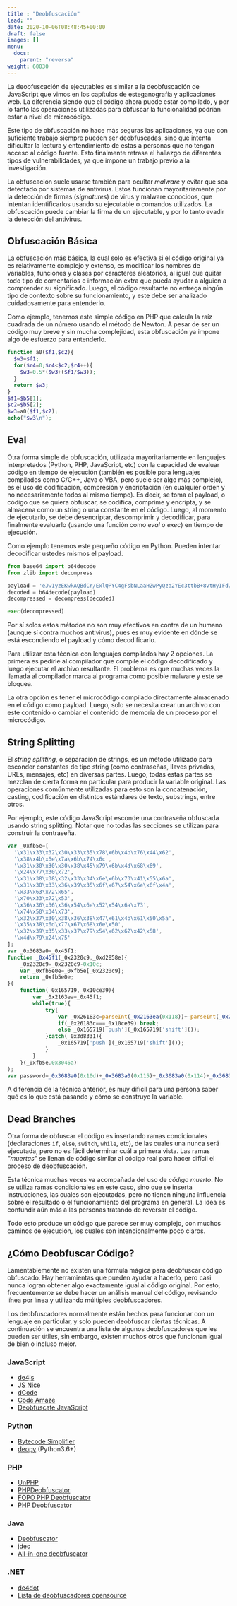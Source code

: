 ```yaml
---
title : "Deobfuscación"
lead: ""
date: 2020-10-06T08:48:45+00:00
draft: false
images: []
menu:
  docs:
    parent: "reversa"
weight: 60030
---
```


La deobfuscación de ejecutables es similar a la deobfuscación de JavaScript que vimos en los capítulos de
esteganografía y aplicaciones web. La diferencia siendo que el código ahora puede estar compilado,
y por lo tanto las operaciones utilizadas para obfuscar la funcionalidad podrían estar a nivel de microcódigo.

Este tipo de obfuscación no hace más seguras las aplicaciones, ya que con suficiente trabajo siempre pueden
ser deobfuscadas, sino que intenta dificultar la lectura y entendimiento de estas a personas que no tengan
acceso al código fuente. Esto finalmente retrasa el hallazgo de diferentes tipos de vulnerabilidades, ya que
impone un trabajo previo a la investigación.

La obfuscación suele usarse también para ocultar _malware_ y evitar que sea detectado por sistemas de antivirus.
Estos funcionan mayoritariamente por la detección de firmas (_signatures_) de virus y malware conocidos, que
intentan identificarlos usando su ejecutable o comandos utilizados. La obfuscación puede cambiar la firma de un
ejecutable, y por lo tanto evadir la detección del antivirus.

## Obfuscación Básica

La obfuscación más básica, la cual solo es efectiva si el código original ya es relativamente complejo y extenso,
es modificar los nombres de variables, funciones y clases por caracteres aleatorios, al igual que quitar
todo tipo de comentarios e información extra que pueda ayudar a alguien a comprender su significado.
Luego, el código resultante no entrega ningún tipo de contexto sobre su funcionamiento, y este debe ser
analizado cuidadosamente para entenderlo.

Como ejemplo, tenemos este simple código en PHP que calcula la raíz cuadrada de un número usando el método de Newton.
A pesar de ser un código muy breve y sin mucha complejidad, esta obfuscación ya impone algo de esfuerzo para
entenderlo.

```php
function a0($f1,$c2){
  $w3=$f1;
  for($r4=0;$r4<$c2;$r4++){
    $w3=0.5*($w3+($f1/$w3));
  }
  return $w3;
}
$f1=$b5[1];
$c2=$b5[2];
$w3=a0($f1,$c2);
echo("$w3\n");
```

## Eval

Otra forma simple de obfuscación, utilizada mayoritariamente en lenguajes interpretados
(Python, PHP, JavaScript, etc) con la capacidad de evaluar código en tiempo de ejecución
(también es posible para lenguajes compilados como C/C++, Java o VBA, pero suele ser algo más complejo),
es el uso de codificación, compresión y encriptación (en cualquier orden y no necesariamente todos al mismo tiempo).
Es decir, se toma el payload, o código que se quiera obfuscar,
se codifica, comprime y encripta, y se almacena como un string o una constante en el código. Luego, al momento de
ejecutarlo, se debe desencriptar, descomprimir y decodificar, para finalmente evaluarlo (usando una función como
_eval_ o _exec_) en tiempo de ejecución.

Como ejemplo tenemos este pequeño código en Python. Pueden intentar decodificar ustedes mismos el payload.

```python
from base64 import b64decode
from zlib import decompress

payload = 'eJw1yzEKwkAQBdCr/ExlQPYC4gFsbNLaaHZwPyQza2YEc3ttbB+8vtHyIFd/eN2hn65zBrIppn43RsPFXm8Gk26DHNXqWW6bjKf+n4nqptg1SymYfNVstCcYiOSyYGXEDwYZv35UJm0='
decoded = b64decode(payload)
decompressed = decompress(decoded)

exec(decompressed)
```

Por sí solos estos métodos no son muy efectivos en contra de un humano (aunque sí contra muchos antivirus),
pues es muy evidente en dónde se está escondiendo el payload y cómo decodificarlo.

Para utilizar esta técnica con lenguajes compilados hay 2 opciones. La primera es pedirle al compilador que compile
el código decodificado y luego ejecutar el archivo resultante. El problema es que muchas veces la llamada al
compilador marca al programa como posible malware y este se bloquea.

La otra opción es tener el microcódigo compilado directamente almacenado en el código como payload. Luego, solo
se necesita crear un archivo con este contenido o cambiar el contenido de memoria de un proceso por el
microcódigo.

## String Splitting

El _string splitting_, o separación de strings, es un método utilizado para esconder constantes de tipo string
(como contraseñas, llaves privadas, URLs, mensajes, etc) en diversas partes.
Luego, todas estas partes se mezclan de cierta forma en particular para producir la variable original.
Las operaciones comúnmente utilizadas para esto son la concatenación, casting,
codificación en distintos estándares de texto, substrings, entre otros.

Por ejemplo, este código JavaScript esconde una contraseña obfuscada usando string splitting.
Notar que no todas las secciones se utilizan para construir la contraseña.

```javascript
var _0xfb5e=[
  '\x31\x33\x32\x30\x33\x35\x78\x6b\x4b\x76\x44\x62',
  '\x38\x4b\x6e\x7a\x6b\x74\x6c',
  '\x31\x30\x30\x30\x38\x45\x79\x6b\x4d\x68\x69',
  '\x24\x77\x30\x72',
  '\x31\x38\x38\x32\x33\x34\x6e\x6b\x73\x41\x55\x6a',
  '\x31\x30\x33\x36\x39\x35\x6f\x67\x54\x6e\x6f\x4a',
  '\x33\x63\x72\x65',
  '\x70\x33\x72\x53',
  '\x36\x36\x36\x36\x54\x6e\x52\x54\x6a\x73',
  '\x74\x50\x34\x73',
  '\x32\x37\x30\x38\x36\x38\x47\x61\x4b\x61\x50\x5a',
  '\x35\x38\x6d\x77\x67\x68\x6e\x50',
  '\x32\x39\x35\x33\x37\x79\x54\x62\x62\x42\x58',
  '\x4d\x79\x24\x75'
];
var _0x3683a0=_0x45f1;
function _0x45f1(_0x2320c9,_0xd2858e){
    _0x2320c9=_0x2320c9-0x10c;
    var _0xfb5e0e=_0xfb5e[_0x2320c9];
    return _0xfb5e0e;
}(
    function(_0x165719,_0x10ce39){
        var _0x2163ea=_0x45f1;
        while(true){
            try{
                var _0x26183c=parseInt(_0x2163ea(0x118))+-parseInt(_0x2163ea(0x10c))*parseInt(_0x2163ea(0x10f))+-parseInt(_0x2163ea(0x113))+-parseInt(_0x2163ea(0x10e))+-parseInt(_0x2163ea(0x112))+parseInt(_0x2163ea(0x116))+-parseInt(_0x2163ea(0x119))*-parseInt(_0x2163ea(0x110));
                if(_0x26183c===_0x10ce39) break;
                else _0x165719['push'](_0x165719['shift']());
            }catch(_0x3d8331){
                _0x165719['push'](_0x165719['shift']());
            }
        }
    }(_0xfb5e,0x3046a)
);
var password=_0x3683a0(0x10d)+_0x3683a0(0x115)+_0x3683a0(0x114)+_0x3683a0(0x117)+_0x3683a0(0x111)+'\x64';
```

A diferencia de la técnica anterior, es muy difícil para una persona saber qué es lo que está pasando y cómo se
construye la variable.

## Dead Branches

Otra forma de obfuscar el código es insertando ramas condicionales (declaraciones `if`, `else`, `switch`, `while`, etc),
de las cuales una nunca será ejecutada, pero no es fácil determinar cuál a primera vista.
Las ramas _"muertas"_ se llenan de código similar al código real para hacer difícil el proceso de deobfuscación.

Esta técnica muchas veces va acompañada del uso de _código muerto_. No se utiliza ramas condicionales en este caso,
sino que se inserta instrucciones, las cuales son ejecutadas, pero no tienen ninguna influencia sobre el resultado
o el funcionamiento del programa en general. La idea es confundir aún más a las personas tratando de reversar
el código.

Todo esto produce un código que parece ser muy complejo, con muchos caminos de ejecución, los cuales son
intencionalmente poco claros.

## ¿Cómo Deobfuscar Código?

Lamentablemente no existen una fórmula mágica para deobfuscar código obfuscado. Hay herramientas que pueden
ayudar a hacerlo, pero casi nunca logran obtener algo exactamente igual al código original.
Por esto, frecuentemente se debe hacer un análisis manual del código, revisando línea por línea y utilizando
múltiples deobfuscadores.

Los deobfuscadores normalmente están hechos para funcionar con un lenguaje en particular, y solo pueden
deobfuscar ciertas técnicas. A continuación se encuentra una lista de algunos deobfuscadores que les pueden ser
útiles, sin embargo, existen muchos otros que funcionan igual de bien o incluso mejor.

### JavaScript

* [de4js](https://lelinhtinh.github.io/de4js/)
* [JS Nice](http://jsnice.org/)
* [dCode](https://www.dcode.fr/javascript-unobfuscator)
* [Code Amaze](https://codeamaze.com/code-beautifier/javascript-deobfuscator)
* [Deobfuscate JavaScript](http://deobfuscatejavascript.com/)

### Python

* [Bytecode Simplifier](https://github.com/extremecoders-re/bytecode_simplifier)
* [deopy](https://pypi.org/project/deopy/) (Python3.6+)

### PHP

* [UnPHP](https://www.unphp.net/)
* [PHPDeobfuscator](https://github.com/simon816/PHPDeobfuscator)
* [FOPO PHP Deobfuscator](https://github.com/Antelox/FOPO-PHP-Deobfuscator)
* [PHP Deobfuscator](http://jonhburn2.freehostia.com/decode/)

### Java

* [Deobfuscator](https://github.com/java-deobfuscator/deobfuscator)
* [jdec](https://jdec.app/)
* [All-in-one deobfuscator](https://github.com/D3Hunter/deobfuscator)

### .NET

* [de4dot](https://github.com/de4dot/de4dot)
* [Lista de deobfuscadores opensource](https://github.com/NotPrab/.NET-Deobfuscator)
